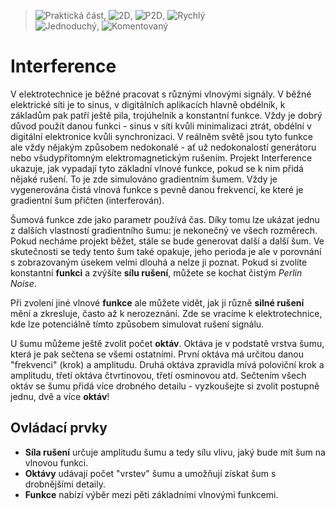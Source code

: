 > ![Praktická část](Education), ![2D](GridViewMedium), ![P2D](MapLayers), ![Rychlý](StorageOptical)  
> ![Jednoduchý](Sunny), ![Komentovaný](Comment)
# Interference
V elektrotechnice je běžné pracovat s různými vlnovými signály. V běžné elektrické síti je to sinus, v digitálních aplikacích hlavně obdélník, k základům pak patří ještě pila, trojúhelník a konstantní funkce. Vždy je dobrý důvod použít danou funkci - sinus v síti kvůli minimalizaci ztrát, obdélní v digitální elektronice kvůli synchronizaci. V reálněm světě jsou tyto funkce ale vždy nějakým způsobem nedokonalé - ať už nedokonalostí generátoru nebo všudypřítomným elektromagnetickým rušením. Projekt Interference ukazuje, jak vypadají tyto základní vlnové funkce, pokud se k nim přidá nějaké rušení. To je zde simulováno gradientním šumem. Vždy je vygenerována čistá vlnová funkce s pevně danou frekvencí, ke které je gradientní šum přičten (interferován).

Šumová funkce zde jako parametr používá čas. Díky tomu lze ukázat jednu z dalších vlastností gradientního šumu: je nekonečný ve všech rozměrech. Pokud necháme projekt běžet, stále se bude generovat další a další šum. Ve skutečnosti se tedy tento šum také opakuje, jeho perioda je ale v porovnání s zobrazovaným úsekem velmi dlouhá a nelze ji poznat. Pokud si zvolíte konstantní **funkci** a zvýšíte **sílu rušení**, můžete se kochat čistým _Perlin Noise_.

Při zvolení jiné vlnové **funkce** ale můžete vidět, jak ji různě **silné rušení** mění a zkresluje, často až k nerozeznání. Zde se vracíme k elektrotechnice, kde lze potenciálně tímto způsobem simulovat rušení signálu.

U šumu můžeme ještě zvolit počet **oktáv**. Oktáva je v podstatě vrstva šumu, která je pak sečtena se všemi ostatními. První oktáva má určitou danou "frekvenci" (krok) a amplitudu. Druhá oktáva zpravidla mívá poloviční krok a amplitudu, třetí oktáva čtvrtinovou, třetí osminovou atd. Sečtením všech oktáv se šumu přidá více drobného detailu - vyzkoušejte si zvolit postupně jednu, dvě a více **oktáv**!
## Ovládací prvky
- **Síla rušení** určuje amplitudu šumu a tedy sílu vlivu, jaký bude mít šum na vlnovou funkci.
- **Oktávy** udávají počet "vrstev" šumu a umožňují získat šum s drobnějšími detaily.
- **Funkce** nabízí výběr mezi pěti základními vlnovými funkcemi.
